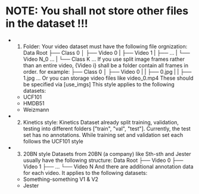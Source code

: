 # NOTE: You shall not store other files in the dataset !!! 

* 1. Folder:
  Your video dataset must have the following file orgnization:
  Data Root
  ├── Class 0
  │   ├── Video 0
  |   ├── Video 1
  |   ├── ...
  |   └── Video N_0
  ...
  |
  └── Class K ...
  If you use split image frames rather than an entire video, 
  {Video i} shall be a folder contain all frames in order.
  for example:
  ├── Class 0
  │   ├── Video 0
  |   |   ├── 0.jpg
  |   |   ├── 1.jpg
  ...
  Or you can storage video files like video_0.mp4
  These should be specified via [use_imgs]
  This style applies to the following datasets:
  * UCF101
  * HMDB51
  * Weizmann
  
* 2. Kinetics style:
  Kinetics Dataset already split training, validation, testing into
  different folders ["train", "val", "test"]. Currently, the test set
  has no annotations. While training set and validation set each follows
  the UCF101 style

* 3. 20BN style
  Datasets from 20BN (a company) like Sth-sth and Jester usually have the
  following structure:
  Data Root
  ├── Video 0
  ├── Video 1
  ├── ...
  └── Video N
  And there are additional annotation data for each video.
  It applies to the following datasets:
  * Something-something V1 & V2
  * Jester